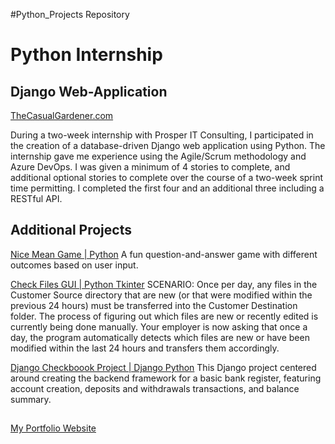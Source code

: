 #Python_Projects Repository

# Python Internship
## Django Web-Application
[TheCasualGardener.com](https://github.com/Michael1388/Python_Projects/tree/main/TheCasualGardener)

During a two-week internship with Prosper IT Consulting, I participated in the creation of a database-driven Django web application using Python. The internship gave me experience using the Agile/Scrum methodology and Azure DevOps. I was given a minimum of 4 stories to complete, and additional optional stories to complete over the course of a two-week sprint time permitting. I completed the first four and an additional three including a RESTful API.

## Additional Projects

[Nice Mean Game | Python](https://github.com/Michael1388/Python_Projects/tree/main/Exercises/Nice_Mean_Game) A fun question-and-answer game with different outcomes based on user input.

[Check Files GUI | Python Tkinter](https://github.com/Michael1388/Python_Projects/tree/main/Exercises/Tkinter_Sqlite)
SCENARIO: Once per day, any files in the Customer Source directory that are new (or that were modified within the previous 24 hours) must be transferred into the Customer Destination folder. The process of figuring out which files are new or recently edited is currently being done manually. Your employer is now asking that once a day, the program automatically detects which files are new or have been modified within the last 24 hours and transfers them accordingly.  

[Django Checkboook Project | Django Python](https://github.com/Michael1388/Python_Projects/tree/main/Django_Apps)
This Django project centered around creating the backend framework for a basic bank register, featuring account creation, deposits and withdrawals transactions, and balance summary.

## 
[My Portfolio Website](http://michael-larocca.com/)




